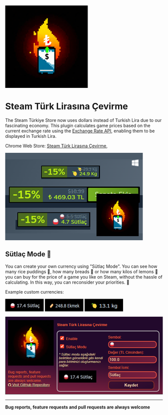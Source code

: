 ![](assets/logo.png)

# Steam Türk Lirasına Çevirme

The Steam Türkiye Store now uses dollars instead of Turkish Lira due to our fascinating economy. This plugin calculates game prices based on the current exchange rate using the [Exchange Rate API](https://www.exchangerate-api.com), enabling them to be displayed in Turkish Lira.

Chrome Web Store: [Steam Türk Lirasına Çevirme](https://chromewebstore.google.com/detail/steam-t%C3%BCrk-liras%C4%B1na-%C3%A7evir/amjkkjgaoobiepemkmiefmmbdeeindoj),

[![](assets/store.png)](https://chromewebstore.google.com/detail/steam-t%C3%BCrk-liras%C4%B1na-%C3%A7evir/amjkkjgaoobiepemkmiefmmbdeeindoj)

## Sütlaç Mode 🍚
You can create your own currency using "Sütlaç Mode". You can see how many rice puddings 🍚, how many breads 🥖 or how many kilos of lemons 🍋 you can buy for the price of a game you like on Steam, without the hassle of calculating. In this way, you can reconsider your priorities. 🚀

Example custom currencies: 

[![](assets/sutlacmode.jpg)](https://chromewebstore.google.com/detail/steam-t%C3%BCrk-liras%C4%B1na-%C3%A7evir/amjkkjgaoobiepemkmiefmmbdeeindoj)
[![](assets/sutlacmode2.png)](https://chromewebstore.google.com/detail/steam-t%C3%BCrk-liras%C4%B1na-%C3%A7evir/amjkkjgaoobiepemkmiefmmbdeeindoj)
[![](assets/sutlacmode3.png)](https://chromewebstore.google.com/detail/steam-t%C3%BCrk-liras%C4%B1na-%C3%A7evir/amjkkjgaoobiepemkmiefmmbdeeindoj)

[![](assets/popup.png)](https://chromewebstore.google.com/detail/steam-t%C3%BCrk-liras%C4%B1na-%C3%A7evir/amjkkjgaoobiepemkmiefmmbdeeindoj)

---
**Bug reports, feature requests and pull requests are always welcome** 

